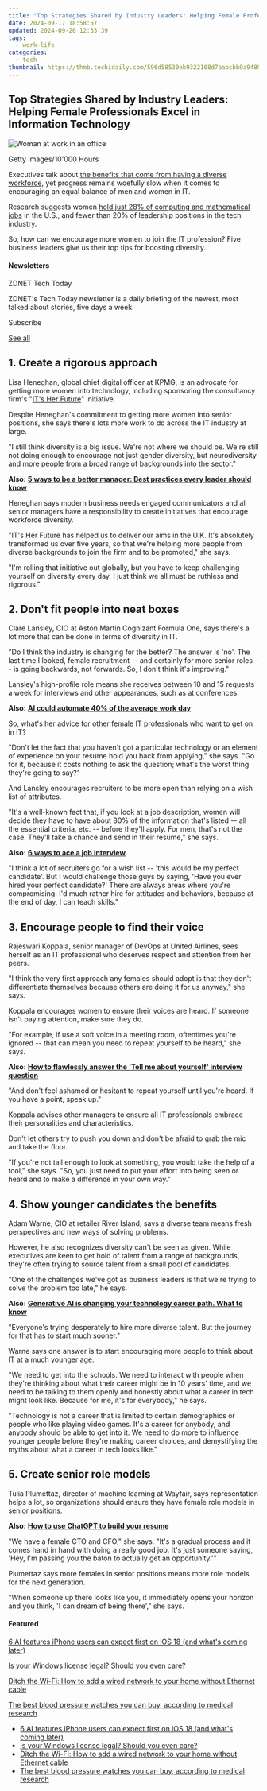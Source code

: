 ```yaml
---
title: "Top Strategies Shared by Industry Leaders: Helping Female Professionals Excel in Information Technology"
date: 2024-09-17 18:58:57
updated: 2024-09-20 12:33:39
tags:
  - work-life
categories:
  - tech
thumbnail: https://thmb.techidaily.com/596d58530eb9322168d7babcbb9a9489a386dda09536b6b2d4f38f91d6402603.jpg
---
```


## Top Strategies Shared by Industry Leaders: Helping Female Professionals Excel in Information Technology

![Woman at work in an office](https://www.zdnet.com/a/img/resize/7ff34971b6b34b4897b73300e038995c24ef1674/2023/06/29/1f91fce2-6995-4ee7-a76e-d477cfa1bad3/gettyimages-571065955.jpg?auto=webp&width=1280)

Getty Images/10'000 Hours

Executives talk about [the benefits that come from having a diverse workforce](https://www.zdnet.com/article/when-it-comes-to-tackling-diversity-in-tech-employers-have-set-themselves-up-to-fail/), yet progress remains woefully slow when it comes to encouraging an equal balance of men and women in IT. 

Research suggests women [hold just 28% of computing and mathematical jobs](https://www.zippia.com/advice/women-in-technology-statistics/) in the U.S., and fewer than 20% of leadership positions in the tech industry.

So, how can we encourage more women to join the IT profession? Five business leaders give us their top tips for boosting diversity.

#### Newsletters

ZDNET Tech Today

ZDNET's Tech Today newsletter is a daily briefing of the newest, most talked about stories, five days a week.

 Subscribe

[See all](https://www.zdnet.com/newsletters/)

## 1\. Create a rigorous approach

Lisa Heneghan, global chief digital officer at KPMG, is an advocate for getting more women into technology, including sponsoring the consultancy firm's "[IT's Her Future](https://www.kpmgcareers.co.uk/people-culture/it-s-her-future/)" initiative. 

Despite Heneghan's commitment to getting more women into senior positions, she says there's lots more work to do across the IT industry at large.

"I still think diversity is a big issue. We're not where we should be. We're still not doing enough to encourage not just gender diversity, but neurodiversity and more people from a broad range of backgrounds into the sector." 

**Also:** [**5 ways to be a better manager: Best practices every leader should know**](https://www.zdnet.com/home-and-office/work-life/5-ways-to-be-a-better-manager-best-practices-every-leader-should-know/)

Heneghan says modern business needs engaged communicators and all senior managers have a responsibility to create initiatives that encourage workforce diversity.

"IT's Her Future has helped us to deliver our aims in the U.K. It's absolutely transformed us over five years, so that we're helping more people from diverse backgrounds to join the firm and to be promoted," she says. 

"I'm rolling that initiative out globally, but you have to keep challenging yourself on diversity every day. I just think we all must be ruthless and rigorous." 

## 2\. Don't fit people into neat boxes

Clare Lansley, CIO at Aston Martin Cognizant Formula One, says there's a lot more that can be done in terms of diversity in IT.

"Do I think the industry is changing for the better? The answer is 'no'. The last time I looked, female recruitment -- and certainly for more senior roles -- is going backwards, not forwards. So, I don't think it's improving." 

Lansley's high-profile role means she receives between 10 and 15 requests a week for interviews and other appearances, such as at conferences. 

**Also:** [**AI could automate 40% of the average work day**](https://www.zdnet.com/article/ai-has-the-potential-to-automate-40-of-the-average-work-day/)

So, what's her advice for other female IT professionals who want to get on in IT?

"Don't let the fact that you haven't got a particular technology or an element of experience on your resume hold you back from applying," she says. "Go for it, because it costs nothing to ask the question; what's the worst thing they're going to say?"

And Lansley encourages recruiters to be more open than relying on a wish list of attributes.

"It's a well-known fact that, if you look at a job description, women will decide they have to have about 80% of the information that's listed -- all the essential criteria, etc. -- before they'll apply. For men, that's not the case. They'll take a chance and send in their resume," she says.

**Also:** [**6 ways to ace a job interview**](https://www.zdnet.com/home-and-office/work-life/6-ways-to-ace-a-job-interview-according-to-these-business-leaders/)

"I think a lot of recruiters go for a wish list -- 'this would be my perfect candidate'. But I would challenge those guys by saying, 'Have you ever hired your perfect candidate?' There are always areas where you're compromising. I'd much rather hire for attitudes and behaviors, because at the end of day, I can teach skills." 

## 3\. Encourage people to find their voice

Rajeswari Koppala, senior manager of DevOps at United Airlines, sees herself as an IT professional who deserves respect and attention from her peers.

"I think the very first approach any females should adopt is that they don't differentiate themselves because others are doing it for us anyway," she says.

Koppala encourages women to ensure their voices are heard. If someone isn't paying attention, make sure they do.

"For example, if use a soft voice in a meeting room, oftentimes you're ignored -- that can mean you need to repeat yourself to be heard," she says.

**Also:** [**How to flawlessly answer the 'Tell me about yourself' interview question**](https://www.zdnet.com/education/professional-development/tell-me-about-yourself-interview-question/)

"And don't feel ashamed or hesitant to repeat yourself until you're heard. If you have a point, speak up." 

Koppala advises other managers to ensure all IT professionals embrace their personalities and characteristics. 

Don't let others try to push you down and don't be afraid to grab the mic and take the floor.

"If you're not tall enough to look at something, you would take the help of a tool," she says. "So, you just need to put your effort into being seen or heard and to make a difference in your own way."

## 4\. Show younger candidates the benefits

Adam Warne, CIO at retailer River Island, says a diverse team means fresh perspectives and new ways of solving problems.

However, he also recognizes diversity can't be seen as given. While executives are keen to get hold of talent from a range of backgrounds, they're often trying to source talent from a small pool of candidates.

"One of the challenges we've got as business leaders is that we're trying to solve the problem too late," he says. 

**Also:** [**Generative AI is changing your technology career path. What to know**](https://www.zdnet.com/article/generative-ai-is-changing-your-technology-career-path-heres-what-you-need-to-know/)

"Everyone's trying desperately to hire more diverse talent. But the journey for that has to start much sooner." 

Warne says one answer is to start encouraging more people to think about IT at a much younger age.

"We need to get into the schools. We need to interact with people when they're thinking about what their career might be in 10 years' time, and we need to be talking to them openly and honestly about what a career in tech might look like. Because for me, it's for everybody," he says.

"Technology is not a career that is limited to certain demographics or people who like playing video games. It's a career for anybody, and anybody should be able to get into it. We need to do more to influence younger people before they're making career choices, and demystifying the myths about what a career in tech looks like."

## 5\. Create senior role models

Tulia Plumettaz, director of machine learning at Wayfair, says representation helps a lot, so organizations should ensure they have female role models in senior positions.

**Also:** [**How to use ChatGPT to build your resume**](https://www.zdnet.com/article/how-to-use-chatgpt-to-build-your-resume/)

"We have a female CTO and CFO," she says. "It's a gradual process and it comes hand in hand with doing a really good job. It's just someone saying, 'Hey, I'm passing you the baton to actually get an opportunity.'" 

Plumettaz says more females in senior positions means more role models for the next generation.

"When someone up there looks like you, it immediately opens your horizon and you think, 'I can dream of being there'," she says.

#### Featured

[6 AI features iPhone users can expect first on iOS 18 (and what's coming later)](https://www.zdnet.com/article/6-ai-features-iphone-users-can-expect-first-on-ios-18-and-whats-coming-later/ "6 AI features iPhone users can expect first on iOS 18 (and what's coming later)")

[Is your Windows license legal? Should you even care?](https://www.zdnet.com/article/is-your-windows-license-legal-should-you-even-care/ "Is your Windows license legal? Should you even care?")

[Ditch the Wi-Fi: How to add a wired network to your home without Ethernet cable](https://www.zdnet.com/article/ditch-the-wi-fi-how-to-add-a-wired-network-to-your-home-without-ethernet-cable/ "Ditch the Wi-Fi: How to add a wired network to your home without Ethernet cable")

[The best blood pressure watches you can buy, according to medical research](https://www.zdnet.com/article/best-blood-pressure-watch/ "The best blood pressure watches you can buy, according to medical research")

* [6 AI features iPhone users can expect first on iOS 18 (and what's coming later)](https://www.zdnet.com/article/6-ai-features-iphone-users-can-expect-first-on-ios-18-and-whats-coming-later/ "6 AI features iPhone users can expect first on iOS 18 (and what's coming later)")
* [Is your Windows license legal? Should you even care?](https://www.zdnet.com/article/is-your-windows-license-legal-should-you-even-care/ "Is your Windows license legal? Should you even care?")
* [Ditch the Wi-Fi: How to add a wired network to your home without Ethernet cable](https://www.zdnet.com/article/ditch-the-wi-fi-how-to-add-a-wired-network-to-your-home-without-ethernet-cable/ "Ditch the Wi-Fi: How to add a wired network to your home without Ethernet cable")
* [The best blood pressure watches you can buy, according to medical research](https://www.zdnet.com/article/best-blood-pressure-watch/ "The best blood pressure watches you can buy, according to medical research")

<ins class="adsbygoogle"
     style="display:block"
     data-ad-format="autorelaxed"
     data-ad-client="ca-pub-7571918770474297"
     data-ad-slot="1223367746"></ins>



<ins class="adsbygoogle"
     style="display:block"
     data-ad-client="ca-pub-7571918770474297"
     data-ad-slot="8358498916"
     data-ad-format="auto"
     data-full-width-responsive="true"></ins>
